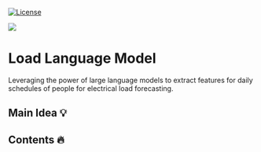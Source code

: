 
[![License](https://img.shields.io/badge/License-Apache%202.0-blue.svg)](https://opensource.org/licenses/Apache-2.0)

[![](https://raw.githubusercontent.com/wandb/assets/main/wandb-github-badge-gradient.svg)](https://wandb.ai/wattcast/SFH%20Load%20Forecasting?workspace=user-nikolaushouben)

# Load Language Model
Leveraging the power of large language models to extract features for daily schedules of people for electrical load forecasting.



## Main Idea 💡



## Contents 🔥
